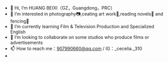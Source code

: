 - 👋 Hi, I’m HUANG BEIXI（GZ，Guangdong，PRC）
- 👀 I’m interested in photography📷,ceating art work🎨,reading novels📖 and fencing🤺
- 🌱 I’m currently learning Film & Television Production and Specialized English
- 💞️ I’m looking to collaborate on some studios who produce films or advertisements
- 📫 How to reach me：907990660@qq.com / IG：_cecelia._310
- 

<!---
ceceliaaaa310/ceceliaaaa310 is a ✨ special ✨ repository because its `README.md` (this file) appears on your GitHub profile.
You can click the Preview link to take a look at your changes.
--->
